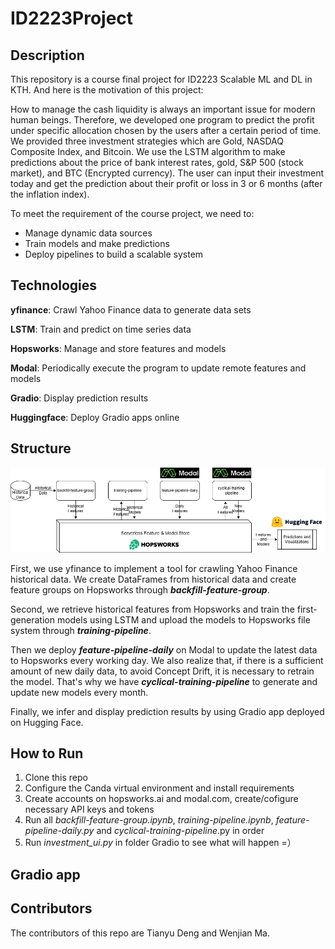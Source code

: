# ID2223Project

## Description

This repository is a course final project for ID2223 Scalable ML and DL in KTH. And here is the motivation of this project:

How to manage the cash liquidity is always an important issue for modern human beings. Therefore, we developed one program to predict the profit under specific allocation chosen by the users after a certain period of time. We provided three investment strategies which are Gold, NASDAQ Composite Index, and Bitcoin. We use the LSTM algorithm to make predictions about the price of bank interest rates, gold, S&P 500 (stock market), and BTC (Encrypted currency). The user can input their investment today and get the prediction about their profit or loss in 3 or 6 months (after the inflation index).

To meet the requirement of the course project, we need to:

- Manage dynamic data sources
- Train models and make predictions
- Deploy pipelines to build a scalable system

## Technologies

**yfinance**: Crawl Yahoo Finance data to generate data sets

**LSTM**: Train and predict on time series data

**Hopsworks**: Manage and store features and models

**Modal**: Periodically execute the program to update remote features and models

**Gradio**: Display prediction results

**Huggingface**: Deploy Gradio apps online

## Structure
![structure](README.assets/structure-1705018458168.png)

First, we use yfinance to implement a tool for crawling Yahoo Finance historical data. We create DataFrames from historical data and create feature groups on Hopsworks through ***backfill-feature-group***.

Second, we retrieve historical features from Hopsworks and train the first-generation models using LSTM and upload the models to Hopsworks file system through ***training-pipeline***.

Then we deploy ***feature-pipeline-daily*** on Modal to update the latest data to Hopsworks every working day. We also realize that, if there is a sufficient amount of new daily data, to avoid Concept Drift, it is necessary to retrain the model. That's why we have ***cyclical-training-pipeline*** to generate and update new models every month.

Finally, we infer and display prediction results by using Gradio app deployed on Hugging Face.

## How to Run

1. Clone this repo
2. Configure the Canda virtual environment and install requirements
3. Create accounts on hopsworks.ai and modal.com, create/cofigure necessary API keys and tokens
4. Run all *backfill-feature-group.ipynb*, *training-pipeline.ipynb*, *feature-pipeline-daily.py* and *cyclical-training-pipeline*.py in order
5. Run *investment_ui.py* in folder Gradio to see what will happen =）

## Gradio app



## Contributors

The contributors of this repo are Tianyu Deng and Wenjian Ma.